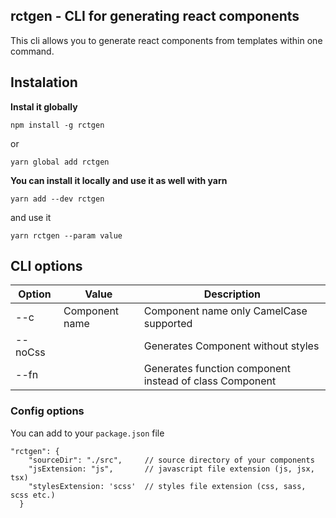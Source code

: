 ## rctgen - CLI for generating react components

This cli allows you to generate react components from templates within one command.

## Instalation

****Instal it globally****
```
npm install -g rctgen
```

or

```
yarn global add rctgen
```



****You can install it locally and use it as well with yarn****

```
yarn add --dev rctgen
```

and use it

```
yarn rctgen --param value
```

## CLI options

| Option        | Value          | Description                                                  |
| ------------- |--------------- | -------------------------------------------------------------|
| --c           | Component name | Component name only CamelCase supported                      |
| --noCss       |                | Generates Component without styles                          |
| --fn          |                | Generates function component instead of class Component      |

### Config options

You can add to your `package.json` file

```
"rctgen": {
    "sourceDir": "./src",     // source directory of your components
    "jsExtension: "js",       // javascript file extension (js, jsx, tsx)
    "stylesExtension: 'scss'  // styles file extension (css, sass, scss etc.)
  }
```
